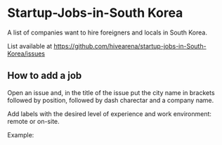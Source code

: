 # Startup-Jobs-in-South Korea
A list of companies want to hire foreigners and locals in South Korea. 

List available at https://github.com/hivearena/startup-jobs-in-South-Korea/issues

<h2>How to add a job</h2>
Open an issue and, in the title of the issue put the city name in brackets followed by position, followed by dash charectar and a company name.

Add labels with the desired level of experience and work environment: remote or on-site.

Example:

